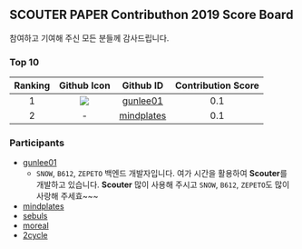 ## SCOUTER PAPER Contributhon 2019 Score Board

참여하고 기여해 주신 모든 분들께 감사드립니다.

### Top 10 
|Ranking|Github Icon|Github ID|Contribution Score|
|:----:|:----:|:----:|:----:|
|1|![](https://avatars1.githubusercontent.com/u/6788732?s=60&v=4)|[gunlee01](https://github.com/gunlee01)|0.1|
|2|-|[mindplates](https://github.com/mindplates)|0.1|

### Participants
* [gunlee01](https://github.com/gunlee01)  
  - `SNOW`, `B612`, `ZEPETO` 백엔드 개발자입니다. 여가 시간을 활용하여 **Scouter**를 개발하고 있습니다. **Scouter** 많이 사용해 주시고 `SNOW`, `B612`, `ZEPETO`도 많이 사랑해 주세효~~~
* [mindplates](https://github.com/mindplates)  
* [sebuls](https://github.com/sebuls)  
* [moreal](https://github.com/moreal)  
* [2cycle](https://github.com/2cycle)  
